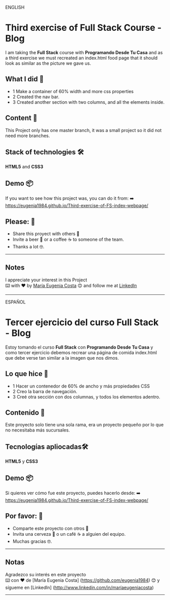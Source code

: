 ENGLISH

# Third exercise of Full Stack Course - Blog

I am taking the **Full Stack** course with **Programando Desde Tu Casa**  and as a third exercise we must recreated an index.html food page that it should look as similar as the picture we gave us.

## What I did 🚀
* 1 Make a container of 60% width and more css properties
* 2 Created the nav bar.
* 3 Created another section with two columns, and all the elements inside. 

## Content 🚀
This Project only has one master branch, it was a small project so it did not need more branches.

## Stack of technologies 🛠️

**HTML5** and **CSS3**

## Demo 📦
If you want to see how this project was, you can do it from:
:arrow_right: https://eugenia1984.github.io/Third-exercise-of-FS-index-webpage/


## Please: 🎁

* Share this proyect with others 📢
* Invite a beer 🍺 or a coffee ☕  to someone of the team. 
* Thanks a lot 🤓.

---
## Notes
I appreciate your interest in this Project <br/>
⌨️ with ❤️ by [María Eugenia Costa](https://github.com/eugenia1984) 😊 and follow me at [LinkedIn]( http://www.linkedin.com/in/maríaeugeniacosta) 

---

ESPAÑOL


# Tercer ejercicio del curso Full Stack - Blog

Estoy tomando el curso **Full Stack** con **Programando Desde Tu Casa** y como tercer ejercicio debemos recrear una página de comida index.html que debe verse tan similar a la imagen que nos dimos.

## Lo que hice 🚀
* 1  Hacer un contenedor de 60% de ancho y más propiedades CSS
* 2  Creo la barra de navegación.
* 3  Creé otra sección con dos columnas, y todos los elementos adentro.

## Contenido 🚀
Este proyecto solo tiene una sola rama, era un proyecto pequeño por lo que no necesitaba más sucursales.

## Tecnologías apliocadas🛠️
**HTML5** y **CSS3**

## Demo 📦
Si quieres ver cómo fue este proyecto, puedes hacerlo desde:
:arrow_right: https://eugenia1984.github.io/Third-exercise-of-FS-index-webpage/

## Por favor: 🎁

* Comparte este proyecto con otros 📢
* Invita una cerveza 🍺 o un café ☕ a alguien del equipo.
* Muchas gracias 🤓.

---
## Notas
Agradezco su interés en este proyecto <br/>
⌨️ con ❤️ de [María Eugenia Costa] (https://github.com/eugenia1984) 😊 y sígueme en [LinkedIn] (http://www.linkedin.com/in/maríaeugeniacosta)

---

